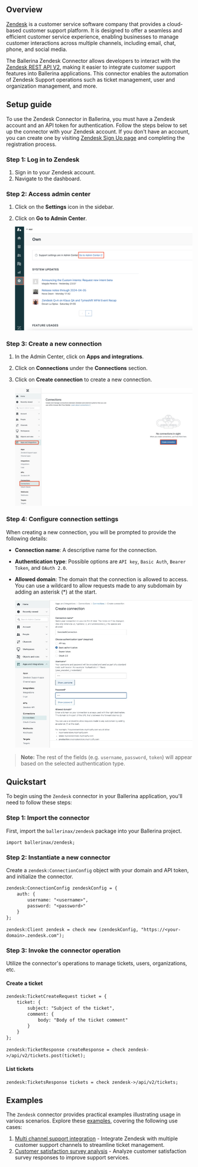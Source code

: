## Overview

[Zendesk](https://www.zendesk.com/) is a customer service software company that provides a cloud-based customer support platform. It is designed to offer a seamless and efficient customer service experience, enabling businesses to manage customer interactions across multiple channels, including email, chat, phone, and social media.

The Ballerina Zendesk Connector allows developers to interact with the [Zendesk REST API V2](https://developer.zendesk.com/api-reference/ticketing/introduction/), making it easier to integrate customer support features into Ballerina applications. This connector enables the automation of Zendesk Support operations such as ticket management, user and organization management, and more.

## Setup guide

To use the Zendesk Connector in Ballerina, you must have a Zendesk account and an API token for authentication. Follow the steps below to set up the connector with your Zendesk account. If you don't have an account, you can create one by visiting [Zendesk Sign Up page](https://www.zendesk.com/register/) and completing the registration process.

### Step 1: Log in to Zendesk

1. Sign in to your Zendesk account.
2. Navigate to the dashboard.

### Step 2: Access admin center

1. Click on the **Settings** icon in the sidebar.
2. Click on **Go to Admin Center**.

   ![Zendesk Admin Center](https://raw.githubusercontent.com/ballerina-platform/module-ballerinax-zendesk/main/docs/setup/resources/1-admin-center.png)

### Step 3: Create a new connection

1. In the Admin Center, click on **Apps and integrations**.
2. Click on **Connections** under the **Connections** section.
3. Click on **Create connection** to create a new connection.

   ![Zendesk Connection Settings](https://raw.githubusercontent.com/ballerina-platform/module-ballerinax-zendesk/main/docs/setup/resources/2-create-connection.png)

### Step 4: Configure connection settings

When creating a new connection, you will be prompted to provide the following details:

- **Connection name**: A descriptive name for the connection.
- **Authentication type**: Possible options are `API key`, `Basic Auth`, `Bearer Token`, and `OAuth 2.0`.
- **Allowed domain**: The domain that the connection is allowed to access. You can use a wildcard to allow requests made
  to any subdomain by adding an asterisk (*) at the start.

  ![Zendesk Connection Configuration](https://raw.githubusercontent.com/ballerina-platform/module-ballerinax-zendesk/main/docs/setup/resources/3-connection-configuration.png)

> **Note:** The rest of the fields (e.g. `username`, `password`, `token`) will appear based on the selected authentication type.

## Quickstart

To begin using the `Zendesk` connector in your Ballerina application, you'll need to follow these steps:

### Step 1: Import the connector

First, import the `ballerinax/zendesk` package into your Ballerina project.

```ballerina
import ballerinax/zendesk;
```

### Step 2: Instantiate a new connector

Create a `zendesk:ConnectionConfig` object with your domain and API token, and initialize the connector.

```ballerina
zendesk:ConnectionConfig zendeskConfig = {
    auth: {
        username: "<username>",
        password: "<password>"
    }
};

zendesk:Client zendesk = check new (zendeskConfig, "https://<your-domain>.zendesk.com");
```

### Step 3: Invoke the connector operation

Utilize the connector's operations to manage tickets, users, organizations, etc.

#### Create a ticket

```ballerina
zendesk:TicketCreateRequest ticket = {
    ticket: {
        subject: "Subject of the ticket",
        comment: {
            body: "Body of the ticket comment"
        }
    }
};

zendesk:TicketResponse createResponse = check zendesk->/api/v2/tickets.post(ticket);
```

#### List tickets

```ballerina
zendesk:TicketsResponse tickets = check zendesk->/api/v2/tickets;
```

## Examples

The `Zendesk` connector provides practical examples illustrating usage in various scenarios. Explore these [examples](https://github.com/ballerina-platform/module-ballerinax-zendesk/tree/main/examples/), covering the following use cases:

1. [Multi channel support integration](https://github.com/ballerina-platform/module-ballerinax-zendesk/tree/main/examples/multi-channel-support-integration) - Integrate Zendesk with multiple customer support channels to streamline ticket management.
2. [Customer satisfaction survey analysis](https://github.com/ballerina-platform/module-ballerinax-zendesk/tree/main/examples/customer-satisfaction-survey-analysis) - Analyze customer satisfaction survey responses to improve support services.
